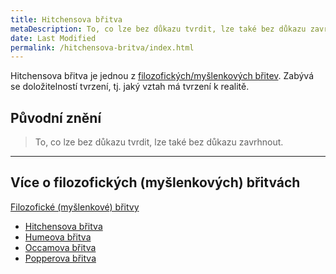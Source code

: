 ```yaml
---
title: Hitchensova břitva
metaDescription: To, co lze bez důkazu tvrdit, lze také bez důkazu zavrhnout.
date: Last Modified 
permalink: /hitchensova-britva/index.html
---
```


Hitchensova břitva je jednou z [filozofických/myšlenkových břitev](/filozoficke-myslenkove-britvy/). Zabývá se doložitelností tvrzení, tj. jaký vztah má tvrzení k realitě.

## Původní znění
> To, co lze bez důkazu tvrdit, lze také bez důkazu zavrhnout.

---

## Více o filozofických (myšlenkových) břitvách
[Filozofické (myšlenkové) břitvy](/filozoficke-myslenkove-britvy/)
- [Hitchensova břitva](/hitchensova-britva/) 
- [Humeova břitva](/humeova-britva/) 
- [Occamova břitva](/occamova-britva/)
- [Popperova břitva](/popperova-britva/)